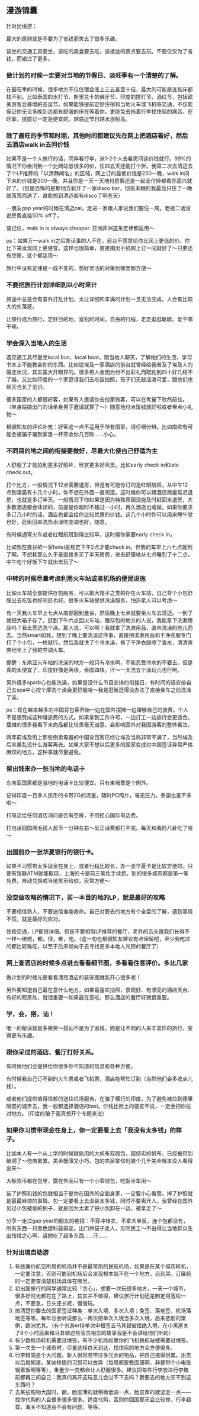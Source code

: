 ## 漫游锦囊

针对出境游：

最大的原则就是不要为了省钱而失去了很多乐趣。

该坐的交通工具要坐，该吃的美食要去吃，该抵达的景点要去玩。不要仅仅为了省钱，而错过了更多。

### 做计划的时候一定要对当地的节假日、淡旺季有一个清楚的了解。

在最旺季的时候，很多地方不仅住宿会涨上三五甚至十倍，最大的可能是连张床都找不到。比如泰国的水灯节、斯里兰卡的佛牙节、印度的排灯节、洒红节，包括欧美游客会暴增的圣诞节。如果能够提前定好住宿和当地火车或飞机等交通，不仅能保证你无论多晚到达都有舒服的床在等着你，更能免去拖着行李找住宿的痛苦。在旺季，提前订一定是便宜的。越临近节日越水涨船高。

### 除了最旺的季节和时期，其他时间都建议先在网上把酒店看好，然后去酒店walk in去问价钱

如果不是一个人旅行的话，同伴看行李，派1-2个人去看房间谈价钱就行。99%的情况下你会问到一个比网站低很多的价，住四五天还能打个折。我第二次去清迈去了个LP推荐的「以清静闻名」的区域，网上订的最低价钱是250一晚，walk in问下来的价钱是200一晚。并且你是一天一天地付房费还是一起全付掉都看你高兴就好了。（但是恐怖的是那地方新开了一家disco bar，彻夜未眠的我最后只住了一晚就落荒而逃了，谁能想到清迈都有disco了啊苍天）

一朋友gap year的时候在清迈pai，走进一家跟人家说我们要住一周。老板二话没说房费直接50% off了。

请记住，walk in is always cheaper. 亚洲非洲这条定律都适用～

ps：如果万一walk in之后能话事的人不在，前台不愿意给你比网上更低的价。你比下来发现网上更便宜。这样也很简单，直接掏出手机网上订一间就好了～只要还有空房，这个都适用～

旅行中没有定律是一成不变的，想好灵活的对策到哪里都方便～

### 不要把旅行计划详细到以小时来计

旅途中总是会有意外打乱计划，太过详细和丰满的计划一旦无法完成，人会有比较大的失落感。

让旅行成为旅行，定好目的地，宽松的时间，自由的行程，走走逛逛歇歇。爱干嘛干嘛。

### 学会深入当地人的生活

选交通工具尽量坐local bus、local boat，跟当地人聊天，了解他们的生活，学习书本上不能教会你的东西。比如说埃及一家酒店的前台就曾经给我普及了埃及人的婚恋状况，其实蛮大开眼界的。很多男人会因为付不出彩礼而蹉跎到四十好几结不了婚。又比如印度的一个家庭请我们去吃饭拍照，孩子们无敌活泼可爱，跟他们也聊天也长了见识。

很多国家的人都很好客，如果有人邀请你去他家做客，可以在考量下欣然前往。（单身姑娘出门的话单身男子邀请就算了～）随意地付点饭钱就好啦或者带点小礼物～

根据知友的评论补充：好客这一点不适用于所有国家，请仔细分辨。比如南欧有可能会被骗子骗到家里一杯茶收你几百欧……小心。

### 不同目的地之间的衔接要做好，尽最大化使自己舒适为主

人舒服了才能拍到更多好照片，欣赏更多好风景。比如early check in和late check out。

打个比方，一般情况下12点需要退房，但是有可能你订的是红眼航班，从中午12点到凌晨有十几个小时，你不想在外面一直闲逛。这时候你可以跟酒店商量延迟退房，也就是多订半天。一般情况下你如果是因为特殊原因没能及时赶回来退房，大多数酒店都会体谅的，前提是你超时不超过一小时，再久酒店也难做。如果你要求多订几小时的话，酒店也都会给你比较优惠的价钱。这几个小时你可以用来睡午觉也好，逛街回来洗热水澡吹空调也好，随意。

有时候通宵火车或者红眼航班到得比较早，这时候你需要early check in。

比如我在曼谷的一家hotel是规定下午2点才能check in。但我的车早上六七点就到了啊。不想耗那么久于是直接多买了半天房费，进去舒服地从七点睡到了十二点。中午吃个好饭下午就出去玩了～

### 中转的时候尽量考虑利用火车站或者机场的便民设施

比如火车站全部提供存包服务，可以把大箱子之类的存在火车站，自己背个小包舒服出去吃饭也好闲逛也好。很多火车站提供洗澡服务，怕热星人可以考虑～

有一天我火车早上七点从南部回到曼谷，然后晚上七点就要坐火车去清迈。一到了就把大箱子存了，逛到下午六点回火车站，跟存包的地方的人说，我能拿下洗漱用品吗？我去旁边洗个澡。那人说，可以啊！我就拿了洗漱用品，直奔洗澡的地儿而去。当然smart如我，想到了晚上要洗澡这件事，直接把洗漱用品和干净衣服专门打了个小包，一拎就行。然后我就洗了个冷水澡，换了干净衣服喷了香水，清清爽爽地坐上了我的空调火车。

提醒：东南亚火车站的洗澡的地方一般只有冷水啊，不能忍受冷水的不要去。但是真的太便宜了，印度好像是两块，泰国四块。汗～一天洗五个澡玩儿也行啊。

另外很多spa中心也能洗澡，如果是没什么节目安排的衔接日，有时间的话安排自己去spa中心按个摩洗个澡会更舒服哈～我是逛街逛得没办法了直接坐车之前洗澡了诶。

ps：现在越来越多的中国背包客开始一边在国外摆摊一边赚够自己的旅费。个人不是很赞成这种赚旅费的方式。如果拿到工作许可，一边打工一边旅行会更适合。摆摊的很多我看下来商品都比较贵毫无诚意，会影响国外对我国游客的整体看法。

两年前埃及街上那些倒卖电器的中国背包客已经让埃及当局非常不满了，当然埃及后来暴乱没什么游客再去。如果大家不想以后更多的国家变成对中国签证异常严格麻烦的地方，这种事就尽量避免。

### 留出钱来办一张当地的电话卡

东南亚国家都是当地的电话卡比较便宜，只有柬埔寨是个例外。

记得印度一百多人民币的卡带2G的流量，随时PO照片，毫无压力。泰国也差不多啦～

打电话给任何酒店询问是否有空房，不用担心国际电话费。

打电话回国两毛钱人民币一分钟左右～反正话费都打不完。每天和我妈八卦吃了啥～

### 出国前办一张华夏银行的银行卡。

如果不习惯带太多现金在身上，或者行程比较长，办一张华夏卡是比较方便的。只要有银联ATM就能取现，上海的卡是前三笔免手续费，别的很多城市都是第一笔免费。自动兑换成当地货币给你，灰常方便～

### 没空做攻略的情况下，买一本目的地的LP，就是最好的攻略

不要相信熟人，不要迷信谁能救命。自己对要去的地方有个全盘的了解，遇到事情不慌，就是最好的应对。

住和交通，LP都很详细。但是不要相信LP推荐的餐厅，老外的舌头跟我们长得不一样～统统，都，很，难，吃。（这一句也根据知友建议有点保留吧，至少我吃过的都比较难吃，以至于后来倾向于去寻找更多本地人光顾的餐厅了）

### 网上查酒店的时候多点进去看看细节图，多看看住客评价。多比几家

做计划的时候光是看看漂亮酒店的装饰图就能开心很多呢！

另外要知道自己最在意什么地方，如果最喜欢拍照，景观好、有漂亮的酒店天台、有好的观景处，就很重要～如果最在意吃，那么酒店的餐厅好就很重要。

### 学，会，搭，讪！

唯一的秘诀就是多微笑～搭讪不是为了省钱，而是让不同的人来丰富你的旅行，变得更有乐趣。

###  跟你呆过的酒店、餐厅打好关系。

有时候他们会提供给你很多你不知道的信息和各种方便。

有时候我自己订不到的火车票或者飞机票，酒店能帮忙订到（当然他们会多收点儿钱）。

或者他们提供值得信赖的送往机场服务，在骗子横行的印度，为了避免被拉到德里隔壁的城市去，我一般都选择酒店的taxi。价钱比街上的便宜不说，一定会把你拉对地方。（印度的骗子我真想开个专题来说）

### 如果你习惯带现金在身上，你一定要看上去「我没有太多钱」的样子。

比如本人有一个从上学的时候就启用的大帆布双肩包，超结实的帆布，已经被用到破洞了～伤痕累累。美金既薄又小巧，包的夹层拿信封装个几千美金根本没人看得出来～

大额货币都在包里，露在外面只有一个小零钱包，吃饭坐车用～

装了护照和钱的包就相当于是你在国外的全副身家，一定要小心看管。掉了护照就是最最麻烦的事情。包一定要看上去没装太多钱，同时不要离开人。我曾经在国外见过小包被偷的例子，就是因为太累了把小包卸在一边，被拿走了～

分享一走过gap year的朋友的绝招：不穿冲锋衣，不拿大单反，连个包都没有，所有东西一只黑色塑料袋搞定。出门拎袋子走人，形同民工～不由得让当地群众生出怜惜之心啊，请她吃了超多东西……汗……

### 针对出境自助游

1. 有些廉价航空所用的机场并不是最常用的民航机场，如果是在某个城市转机，一定要注意，否则可能到机场后会发现根本就不在一个地方，远到哭。订廉航时一定要查清楚机场具体在哪里。
2. 初出国旅行的同学通常比较「贪心」，想要一次玩很多地方，一天一个城市，很多好时光都花在了路上，其实并不值得，建议旅行计划还是制定得宽松一点，不要急，日头还长呢，慢慢玩。
3. 搞清楚你要去的国家签证种类：单次入境、多次入境；免签、落地签、机场落地签等等。每年总会听说那么一两次把单次入境当多次入境，后来悲剧的案例，欧洲尤其。（有个穷游er持单次申根签去马其顿被拒绝入境，在小黑屋关了8个小时后来和马其顿边检官员相恋的故事我是不会讲给你们听的）
4. 有少数机场转机需要过境签，有不少机场如果你的飞机换航站楼需要过境签。
5. 第一次去一个城市时，尽量选择白天到达，找住宿的地方会方便很多。
6. 行李精简是个大问题，新人很容易带过多冗余的物品，把自己拖得很累。出去以后就知道，某些矫情的习惯可以放弃（每周都要敷面膜啊、非要带个小电饭锅煮饭啊等等），重量少一克都会让人舒服很多。建议把每件行李放进行李箱前都再三问自己：我真的离开这玩意儿会过不下去吗？我要去的地方买不到这东西吗？
7. 去某些购物大国时，额，脸皮薄的就稍微低调一点，脸皮厚的就坚定一点——找你代购的人会很多很多很多。适度代购，否则你回国那天会比较惨，行李超载，海关不知道会不会有问题，等等。
